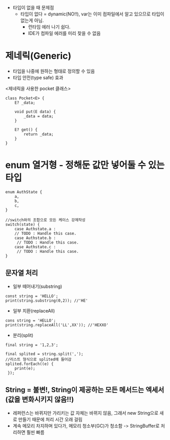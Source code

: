 - 타입이 없을 때 문제점
  - 타입이 없다 = dynamic(NO!!), var는 이미 컴파일에서 알고 있으므로 타입이 없는게 아님.
    - 런타임 에러 나기 쉽다.
    - IDE가 컴파일 에러를 미리 찾을 수 없음

# 제네릭(Generic)
- 타입을 나중에 원하는 형태로 정의할 수 있음
- 타입 안전(type safe) 효과

<제네릭을 사용한 pocket 클래스>
```
class Pocket<E> {
    E? _data;

    void put(E data) {
        _data = data;
    }

    E? get() {
        return _data;
    }
}
```
# enum 열거형 - 정해둔 값만 넣어둘 수 있는 타입
````
enum AuthState {
    a,
    b,
    c,
}

//switch와의 조합으로 모든 케이스 강제작성
switch(state) {
    case Authstate.a :
    // TODO : Handle this case.
    case Authstate.b :
     // TODO : Handle this case.
    case Authstate.c :
     // TODO : Handle this case.
}

````

## 문자열 처리
- 일부 떼어내기(substring)
```
const string = 'HELLO';
print(string.substring(0,2)); //'HE'
```
- 일부 치환(replaceAll)
```
cons string = 'HELLO';
print(string.replaceAll('LL',XX')); //'HEXXO'
```
- 분리(split)
```
final string = '1,2,3';

final splited = string.split(',');
//리스트 형식으로 splited에 들어감
splited.forEach((e) {
    print(e);
 });
```

## String = 불변!, String이 제공하는 모든 메서드는 엑세서(값을 변화시키지 않음!!)
- 레퍼런스는 바뀌지만 가리키는 값 자체는 바뀌지 않음, 그래서 new String으로 새로 만들기 때문에 처리 시간 오래 걸림
- 계속 메모리 차지하며 있다가, 메모리 청소부(GC)가 청소함
-> StringBuffer로 처리하면 훨씬 빠름